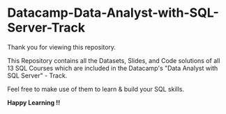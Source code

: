 # Datacamp-Data-Analyst-with-SQL-Server-Track

Thank you for viewing this repository.

This Repository contains all the Datasets, Slides, and Code solutions of all 13 SQL Courses which are included in the Datacamp's "Data Analyst with SQL Server" - Track.


Feel free to make use of them to learn & build your SQL skills.


****Happy Learning !!****
